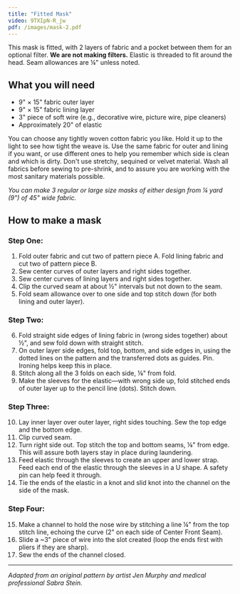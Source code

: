 ```yaml
---
title: "Fitted Mask"
video: 9TXIpN-R_jw
pdf: /images/mask-2.pdf
---
```


This mask is fitted, with 2 layers of fabric and a pocket between them for an optional filter. **We are not making filters.** Elastic is threaded to fit around the head. Seam allowances are ¼" unless noted.

## What you will need

* 9" × 15" fabric outer layer
* 9" × 15" fabric lining layer
* 3" piece of soft wire (e.g., decorative wire, picture wire, pipe cleaners)
* Approximately 20" of elastic

You can choose any tightly woven cotton fabric you like. Hold it up to the light to see how tight the weave is. Use the same fabric for outer and lining if you want, or use different ones to help you remember which side is clean and which is dirty. Don't use stretchy, sequined or velvet material. Wash all fabrics before sewing to pre-shrink, and to assure you are working with the most sanitary materials possible.

*You can make 3 regular or large size masks of either design from ¼ yard (9") of 45" wide fabric.*

## How to make a mask

### Step One:

1. Fold outer fabric and cut two of pattern piece A. Fold lining fabric and cut two of pattern piece B.
2. Sew center curves of outer layers and right sides together.
3. Sew center curves of lining layers and right sides together.
4. Clip the curved seam at about ½" intervals but not down to the seam.
5. Fold seam allowance over to one side and top stitch down (for both lining and outer layer).

### Step Two:

6. Fold straight side edges of lining fabric in (wrong sides together) about ½", and sew fold down with straight stitch.
7. On outer layer side edges, fold top, bottom, and side edges in, using the dotted lines on the pattern and the transferred dots as guides. Pin. Ironing helps keep this in place.
8. Stitch along all the 3 folds on each side, ⅛" from fold.
9. Make the sleeves for the elastic—with wrong side up, fold stitched ends of outer layer up to the pencil line (dots). Stitch down.

### Step Three:

10. Lay inner layer over outer layer, right sides touching. Sew the top edge and the bottom edge.
11. Clip curved seam.
12. Turn right side out. Top stitch the top and bottom seams, ⅛" from edge. This will assure both layers stay in place during laundering.
13. Feed elastic through the sleeves to create an upper and lower strap. Feed each end of the elastic through the sleeves in a U shape. A safety pin can help feed it through.
14. Tie the ends of the elastic in a knot and slid knot into the channel on the side of the mask.

### Step Four:

15. Make a channel to hold the nose wire by stitching a line ¼" from the top stitch line, echoing the curve (2" on each side of Center Front Seam).
16. Slide a ~3" piece of wire into the slot created (loop the ends first with pliers if they are sharp).
17. Sew the ends of the channel closed.

----

*Adapted from an original pattern by artist Jen Murphy and medical professional Sabra Stein.*
